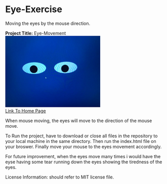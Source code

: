 # Eye-Exercise
Moving the eyes by the mouse direction.

**Project Title:** Eye-Movement
<br>
<img src="eyes.png" width='300'/>
<br>
<a href="keoyoulong.github.io">Link To Home Page</a>
<br>


When mouse moving, the eyes will move to the direction of the mouse move.

To Run the project, have to download or close all files in the repository to your local machine in the same directory. Then run the index.html file on your broswer. Finally move your mouse to the eyes movement accordingly.

For future improvement, when the eyes move many times i would have the eyse having some tear running down the eyes showing the tiredness of the eyes.

License Information: should refer to MIT license file.
